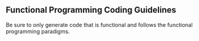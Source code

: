 ## Functional Programming Coding Guidelines

Be sure to only generate code that is functional and follows the functional programming paradigms.